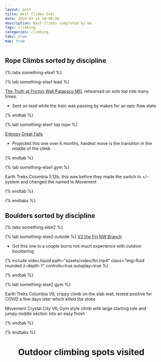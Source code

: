 ```yaml
---
layout: post
title: Best Climbs Ever
date: 2024-07-15 10:00:00
description: Best Climbs completed by me
tags: climbing
categories: climbing
tabs: true
map: true
---
```


## Rope Climbs sorted by discipline

{% tabs something-else1 %}

{% tab something-else1 lead %}

<a href="https://www.mountainproject.com/route/106499482/the-truth">The Truth at Fricton Wall Patapsco MD</a>, rehearsed on solo top role many times.
- Sent on lead while the train was passing by makes for an epic flow state

{% endtab %}

{% tab something-else1 top rope %}

<a href="https://www.mountainproject.com/route/109570255/entropy">Entropy Great Falls</a>
- Projected this one over 6 months, hardest move is the transition in the middle of the climb

{% endtab %}

{% tab something-else1 gym %}

Earth Treks Columbia 5.12b, this was before they made the switch to +/- system and changed the named to Movement

{% endtab %}

{% endtabs %}

## Boulders sorted by discipline

{% tabs something-else2 %}

{% tab something-else2 outside %}
<a href="https://www.mountainproject.com/route/112190126/the-fin">V2 the Fin NW Branch</a>
- Got this one in a couple burns not much experience with outdoor bouldering
<div class="row mt-3">
    <div class="col-sm mt-3 mt-md-0">
        {% include video.liquid path="assets/video/fin.mp4" class="img-fluid rounded z-depth-1" controls=true autoplay=true %}
    </div>
</div>

{% endtab %}

{% tab something-else2 gym %}

Earth Treks Columbia V6, crippy climb on the slab wall, tested positive for COVID a few days later which killed the stoke

Movement Crystal City V6, Gym style climb with large starting role and jumpy middle section into an easy finish

{% endtab %}

{% endtabs %}

<h1 style="text-align: center;">Outdoor climbing spots visited</h1>
<!-- ```geojson
{
  "type": "FeatureCollection",
  "features": [
    {
      "type": "Feature",
      "properties": {},
      "geometry": {
        "coordinates": [
          -79.37657497177172,
          38.83619040468571
        ],
        "type": "Point"
      }
    },
    {
      "type": "Feature",
      "properties": {},
      "geometry": {
        "coordinates": [
          -78.33139810878231,
          38.92491066454326
        ],
        "type": "Point"
      }
    },
    {
      "type": "Feature",
      "properties": {},
      "geometry": {
        "coordinates": [
          -77.00488019349135,
          39.03020505340007
        ],
        "type": "Point"
      }
    },
    {
      "type": "Feature",
      "properties": {},
      "geometry": {
        "coordinates": [
          -77.39461909067343,
          39.262495878717516
        ],
        "type": "Point"
      }
    },
    {
      "type": "Feature",
      "properties": {},
      "geometry": {
        "coordinates": [
          -75.822940090073,
          40.24977198704258
        ],
        "type": "Point"
      }
    },
    {
      "type": "Feature",
      "properties": {},
      "geometry": {
        "coordinates": [
          -84.89148234796897,
          36.08657186712291
        ],
        "type": "Point"
      }
    },
    {
      "type": "Feature",
      "properties": {},
      "geometry": {
        "coordinates": [
          -85.81130453291141,
          35.16352655507656
        ],
        "type": "Point"
      }
    },
    {
      "type": "Feature",
      "properties": {},
      "geometry": {
        "coordinates": [
          -82.27594078564334,
          35.89415019072672
        ],
        "type": "Point"
      }
    },
    {
      "type": "Feature",
      "properties": {},
      "geometry": {
        "coordinates": [
          -82.79265517416579,
          35.301752730621146
        ],
        "type": "Point"
      }
    },
    {
      "type": "Feature",
      "properties": {},
      "geometry": {
        "coordinates": [
          -83.14395455952449,
          35.08046074187959
        ],
        "type": "Point"
      }
    },
    {
      "type": "Feature",
      "properties": {},
      "geometry": {
        "coordinates": [
          -76.76377321542944,
          39.25012524597966
        ],
        "type": "Point"
      }
    },
    {
      "type": "Feature",
      "properties": {},
      "geometry": {
        "coordinates": [
          -73.97294193610925,
          40.77161069910335
        ],
        "type": "Point"
      }
    },
    {
      "type": "Feature",
      "properties": {},
      "geometry": {
        "coordinates": [
          -76.37326510680309,
          39.91627389521008
        ],
        "type": "Point"
      }
    },
    {
      "type": "Feature",
      "properties": {},
      "geometry": {
        "coordinates": [
          -76.41798941331967,
          39.638755003891106
        ],
        "type": "Point"
      }
    },
    {
      "type": "Feature",
      "properties": {},
      "geometry": {
        "coordinates": [
          -77.1842834262668,
          38.97206820146934
        ],
        "type": "Point"
      }
    },
    {
      "type": "Feature",
      "properties": {},
      "geometry": {
        "coordinates": [
          -77.24985360417826,
          38.993027949415335
        ],
        "type": "Point"
      }
    },
    {
      "type": "Feature",
      "properties": {},
      "geometry": {
        "coordinates": [
          -78.31514850294298,
          38.55173667429074
        ],
        "type": "Point"
      }
    },
    {
      "type": "Feature",
      "properties": {},
      "geometry": {
        "coordinates": [
          -78.31197180499731,
          38.55123347589699
        ],
        "type": "Point"
      }
    },
        {
      "type": "Feature",
      "properties": {},
      "geometry": {
        "coordinates": [
          -72.830372086066,
          41.70024132986592
        ],
        "type": "Point"
      }
    }
  ]
}
``` -->